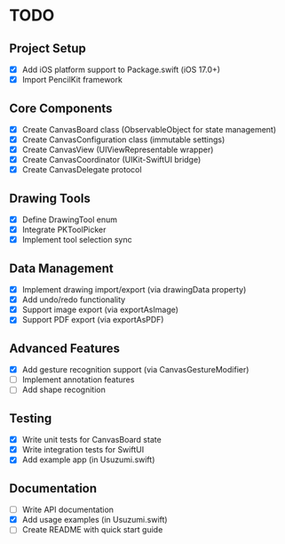 # TODO

## Project Setup
- [x] Add iOS platform support to Package.swift (iOS 17.0+)
- [x] Import PencilKit framework

## Core Components
- [x] Create CanvasBoard class (ObservableObject for state management)
- [x] Create CanvasConfiguration class (immutable settings)
- [x] Create CanvasView (UIViewRepresentable wrapper)
- [x] Create CanvasCoordinator (UIKit-SwiftUI bridge)
- [x] Create CanvasDelegate protocol

## Drawing Tools
- [x] Define DrawingTool enum
- [x] Integrate PKToolPicker
- [x] Implement tool selection sync

## Data Management
- [x] Implement drawing import/export (via drawingData property)
- [x] Add undo/redo functionality
- [x] Support image export (via exportAsImage)
- [x] Support PDF export (via exportAsPDF)

## Advanced Features
- [x] Add gesture recognition support (via CanvasGestureModifier)
- [ ] Implement annotation features
- [ ] Add shape recognition

## Testing
- [x] Write unit tests for CanvasBoard state
- [x] Write integration tests for SwiftUI
- [x] Add example app (in Usuzumi.swift)

## Documentation
- [ ] Write API documentation
- [x] Add usage examples (in Usuzumi.swift)
- [ ] Create README with quick start guide